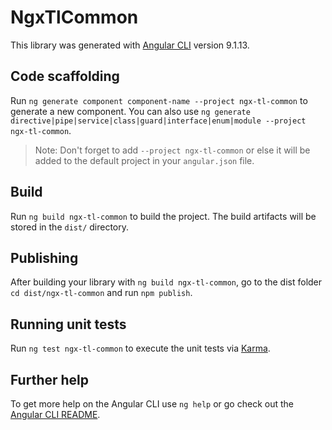 # NgxTlCommon

This library was generated with [Angular CLI](https://github.com/angular/angular-cli) version 9.1.13.

## Code scaffolding

Run `ng generate component component-name --project ngx-tl-common` to generate a new component. You can also use `ng generate directive|pipe|service|class|guard|interface|enum|module --project ngx-tl-common`.
> Note: Don't forget to add `--project ngx-tl-common` or else it will be added to the default project in your `angular.json` file. 

## Build

Run `ng build ngx-tl-common` to build the project. The build artifacts will be stored in the `dist/` directory.

## Publishing

After building your library with `ng build ngx-tl-common`, go to the dist folder `cd dist/ngx-tl-common` and run `npm publish`.

## Running unit tests

Run `ng test ngx-tl-common` to execute the unit tests via [Karma](https://karma-runner.github.io).

## Further help

To get more help on the Angular CLI use `ng help` or go check out the [Angular CLI README](https://github.com/angular/angular-cli/blob/master/README.md).
